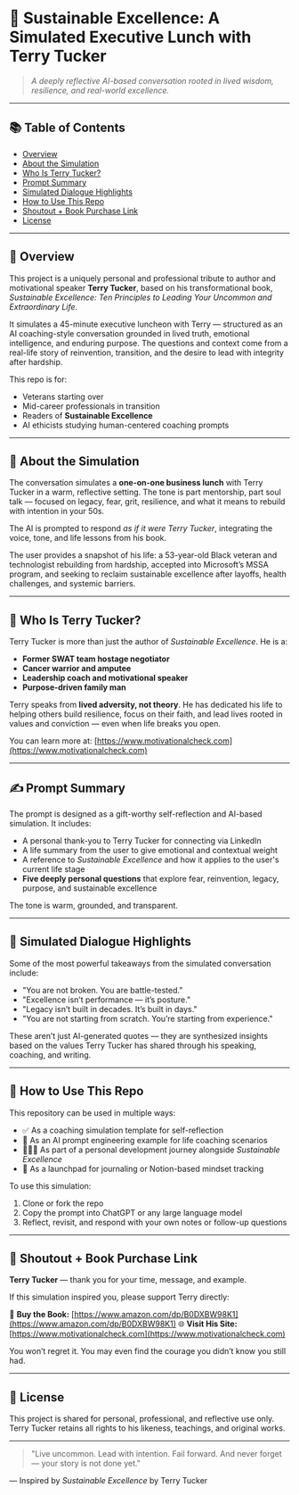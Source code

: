 # 🧠 Sustainable Excellence: A Simulated Executive Lunch with Terry Tucker

> *A deeply reflective AI-based conversation rooted in lived wisdom, resilience, and real-world excellence.*

---

## 📚 Table of Contents

* [Overview](#overview)
* [About the Simulation](#about-the-simulation)
* [Who Is Terry Tucker?](#who-is-terry-tucker)
* [Prompt Summary](#prompt-summary)
* [Simulated Dialogue Highlights](#simulated-dialogue-highlights)
* [How to Use This Repo](#how-to-use-this-repo)
* [Shoutout + Book Purchase Link](#shoutout--book-purchase-link)
* [License](#license)

---

## 🧭 Overview

This project is a uniquely personal and professional tribute to author and motivational speaker **Terry Tucker**, based on his transformational book, *Sustainable Excellence: Ten Principles to Leading Your Uncommon and Extraordinary Life*.

It simulates a 45-minute executive luncheon with Terry — structured as an AI coaching-style conversation grounded in lived truth, emotional intelligence, and enduring purpose. The questions and context come from a real-life story of reinvention, transition, and the desire to lead with integrity after hardship.

This repo is for:

* Veterans starting over
* Mid-career professionals in transition
* Readers of **Sustainable Excellence**
* AI ethicists studying human-centered coaching prompts

---

## 🧠 About the Simulation

The conversation simulates a **one-on-one business lunch** with Terry Tucker in a warm, reflective setting. The tone is part mentorship, part soul talk — focused on legacy, fear, grit, resilience, and what it means to rebuild with intention in your 50s.

The AI is prompted to respond *as if it were Terry Tucker*, integrating the voice, tone, and life lessons from his book.

The user provides a snapshot of his life: a 53-year-old Black veteran and technologist rebuilding from hardship, accepted into Microsoft’s MSSA program, and seeking to reclaim sustainable excellence after layoffs, health challenges, and systemic barriers.

---

## 🙌 Who Is Terry Tucker?

Terry Tucker is more than just the author of *Sustainable Excellence*. He is a:

* **Former SWAT team hostage negotiator**
* **Cancer warrior and amputee**
* **Leadership coach and motivational speaker**
* **Purpose-driven family man**

Terry speaks from **lived adversity, not theory**. He has dedicated his life to helping others build resilience, focus on their faith, and lead lives rooted in values and conviction — even when life breaks you open.

You can learn more at: [https://www.motivationalcheck.com](https://www.motivationalcheck.com)

---

## ✍️ Prompt Summary

The prompt is designed as a gift-worthy self-reflection and AI-based simulation. It includes:

* A personal thank-you to Terry Tucker for connecting via LinkedIn
* A life summary from the user to give emotional and contextual weight
* A reference to *Sustainable Excellence* and how it applies to the user's current life stage
* **Five deeply personal questions** that explore fear, reinvention, legacy, purpose, and sustainable excellence

The tone is warm, grounded, and transparent.

---

## 💬 Simulated Dialogue Highlights

Some of the most powerful takeaways from the simulated conversation include:

* "You are not broken. You are battle-tested."
* "Excellence isn’t performance — it’s posture."
* "Legacy isn’t built in decades. It’s built in days."
* "You are not starting from scratch. You’re starting from experience."

These aren’t just AI-generated quotes — they are synthesized insights based on the values Terry Tucker has shared through his speaking, coaching, and writing.

---

## 🚀 How to Use This Repo

This repository can be used in multiple ways:

* ✅ As a coaching simulation template for self-reflection
* 🧪 As an AI prompt engineering example for life coaching scenarios
* 🧑🏾‍💻 As part of a personal development journey alongside *Sustainable Excellence*
* 🧵 As a launchpad for journaling or Notion-based mindset tracking

To use this simulation:

1. Clone or fork the repo
2. Copy the prompt into ChatGPT or any large language model
3. Reflect, revisit, and respond with your own notes or follow-up questions

---

## 📣 Shoutout + Book Purchase Link

**Terry Tucker** — thank you for your time, message, and example.

If this simulation inspired you, please support Terry directly:

🛒 **Buy the Book:** [https://www.amazon.com/dp/B0DXBW98K1](https://www.amazon.com/dp/B0DXBW98K1)
🌐 **Visit His Site:** [https://www.motivationalcheck.com](https://www.motivationalcheck.com)

You won’t regret it. You may even find the courage you didn’t know you still had.

---

## 📄 License

This project is shared for personal, professional, and reflective use only.
Terry Tucker retains all rights to his likeness, teachings, and original works.

---

> "Live uncommon. Lead with intention. Fail forward. And never forget — your story is not done yet."

— Inspired by *Sustainable Excellence* by Terry Tucker

